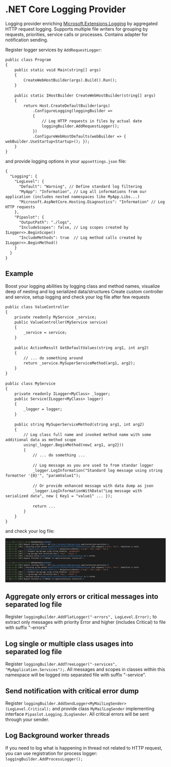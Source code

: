 # .NET Core Logging Provider

Logging provider enriching [Microsoft.Extensions.Logging](https://www.nuget.org/packages/Microsoft.Extensions.Loggin) by aggregated HTTP request logging. 
Supports multiple file writers for grouping by requests, priorities, service calls or processes. Contains adapter for notification sending.

Register logger services by `AddRequestLogger`:
```
public class Program
{
    public static void Main(string[] args)
    {
        CreateWebHostBuilder(args).Build().Run();
    }

    public static IHostBuilder CreateWebHostBuilder(string[] args)
    {
        return Host.CreateDefaultBuilder(args)
            .ConfigureLogging(loggingBuilder =>
            {
                // Log HTTP requests in files by actual date
                loggingBuilder.AddRequestLogger();
            })
            .ConfigureWebHostDefaults(webBuilder => { webBuilder.UseStartup<Startup>(); });
    }
}
```

and provide logging options in your `appsettings.json` file:
```
{
  "Logging": {
    "LogLevel": {
      "Default": "Warning", // Define standard log filtering 
      "MyApp": "Information", // Log all informations from our application (includes nested namespaces like MyApp.Libs...)
      "Microsoft.AspNetCore.Hosting.Diagnostics": "Information" // Log HTTP requests
    },
    "Pipaslot": {
      "OutputPath": "./logs",
      "IncludeScopes": false, // Log scopes created by ILogger<>.BeginScope()
      "IncludeMethods": true  // Log method calls created by ILogger<>.BeginMethod()
    }
  }
}
```

## Example
Boost your logging abilities by logging class and method names, visualize deep of nesting and log serialized data/structures
Create custom controller and service, setup logging and check your log file after few requests
```
public class ValueController
{
    private readonly MyService _service;
    public ValueController(MyService service)
    {
        _service = service;
    }

    public ActionResult GetDefaultValues(string arg1, int arg2)
    {
        // ... do something around
        return _service.MySuperServiceMethod(arg1, arg2);
    }
}

public class MyService
{
    private readonly ILogger<MyClass> _logger;
    public Service(ILogger<MyClass> logger)
    {
        _logger = logger;
    }

    public string MySuperServiceMethod(string arg1, int arg2)
    {
        // Log class full name and invoked method name with some additional data as method scope
        using(_logger.BeginMethod(new{ arg1, arg2}))
        {
            // ... do something ...

            // Log message as you are used to from standar logger
            _logger.LogInformation("Standard log message using string formatter '{0}'", "paramValue1");   

            // Or provide enhanced message with data dump as json
            _logger.LogInformationWithData("Log message with serialized data", new { Key1 = "value1" ... });  

            return ...
        }
    }
}
```

and check your log file:

![Request log sample](readmeImages/logfile.jpg)

## Aggregate only errors or critical messages into separated log file
Register `loggingBuilder.AddFlatLogger("-errors", LogLevel.Error);` to extract only messages with priority Error and higher (includes Critical) to file with suffix "-errors"
## Log single or multiple class usages into separated log file
Register `loggingBuilder.AddTreeLogger("-services", "MyApplication.Services");`. All messages and scopes in classes within this namespace will be logged into separated file with suffix "-service".

## Send notification with critical error dump
Register `loggingBuilder.AddSendLogger<MyMailLogSender>(LogLevel.Critical);` and provide class `MyMailLogSender` implementing interface `Pipaslot.Logging.ILogSender`. 
All critical errors will be sent through your sender.

## Log Background worker threads
If you need to log what is happening in thread not related to HTTP request, you can use registration for process logger: `loggingBuilder.AddProcessLogger();`
